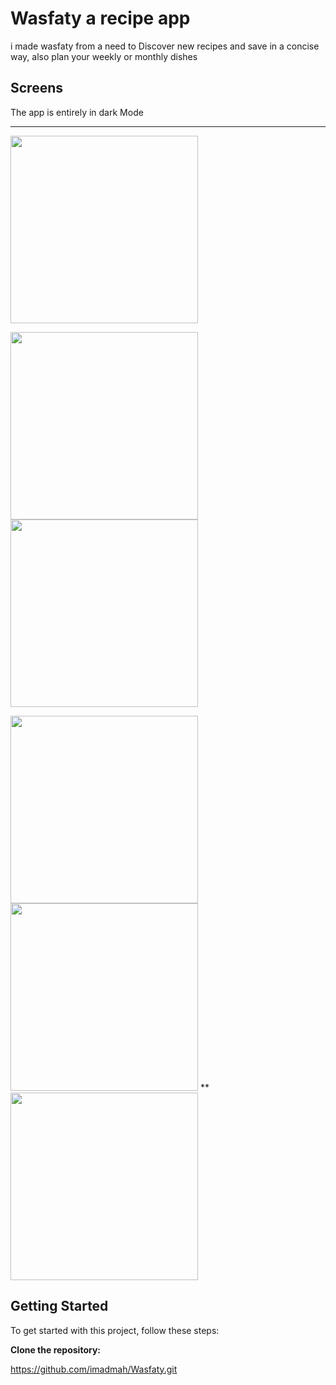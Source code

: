 # Wasfaty a recipe app
  i made wasfaty from a need to Discover new recipes and save in a concise way, also plan your weekly or monthly dishes
  
## Screens 
  The app is entirely in dark Mode 
  ** **
  <img src="https://github.com/user-attachments/assets/7a76bf06-3116-43e5-9ec9-a116127bba3e" width="300"/> 
  
 <img src="https://github.com/user-attachments/assets/c22c173f-9dd2-4186-901c-1c118de0f4d3" width="300"/> <img src="https://github.com/user-attachments/assets/aae08fe7-93e1-4a09-b98f-84ecaf650f5e" width="300"/> 
 
 <img src="https://github.com/user-attachments/assets/d98630a2-a830-4447-bf97-9ad9a67dfbde" width="300"/> <img src="https://github.com/user-attachments/assets/7505695c-2b12-41bd-93c8-6de0f1a23ecc" width="300"/>
 ** 
 <img src="https://github.com/user-attachments/assets/87efe551-0cd9-4c89-ace6-67e7d7dad597" width="300"/> 
 
 ## Getting Started

To get started with this project, follow these steps:

**Clone the repository:**

   https://github.com/imadmah/Wasfaty.git
